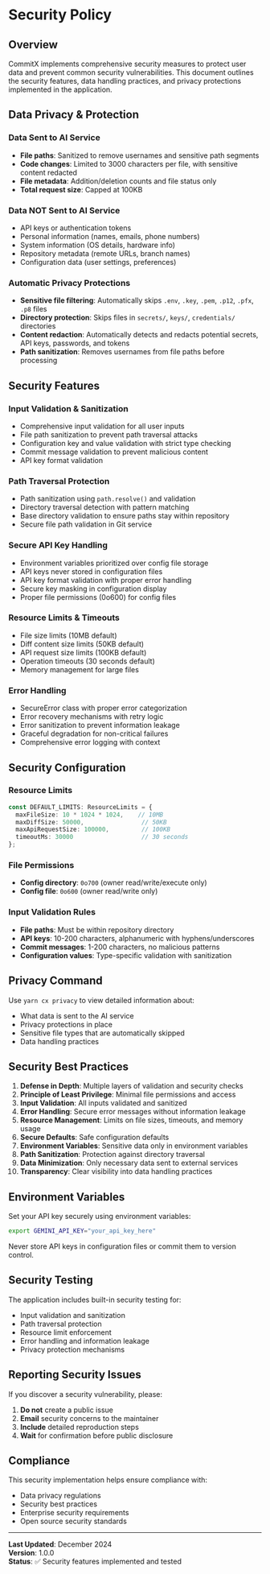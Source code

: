 # Security Policy

## Overview

CommitX implements comprehensive security measures to protect user data and prevent common security vulnerabilities. This document outlines the security features, data handling practices, and privacy protections implemented in the application.

## Data Privacy & Protection

### Data Sent to AI Service
- **File paths**: Sanitized to remove usernames and sensitive path segments
- **Code changes**: Limited to 3000 characters per file, with sensitive content redacted
- **File metadata**: Addition/deletion counts and file status only
- **Total request size**: Capped at 100KB

### Data NOT Sent to AI Service
- API keys or authentication tokens
- Personal information (names, emails, phone numbers)
- System information (OS details, hardware info)
- Repository metadata (remote URLs, branch names)
- Configuration data (user settings, preferences)

### Automatic Privacy Protections
- **Sensitive file filtering**: Automatically skips `.env`, `.key`, `.pem`, `.p12`, `.pfx`, `.p8` files
- **Directory protection**: Skips files in `secrets/`, `keys/`, `credentials/` directories
- **Content redaction**: Automatically detects and redacts potential secrets, API keys, passwords, and tokens
- **Path sanitization**: Removes usernames from file paths before processing

## Security Features

### Input Validation & Sanitization
- Comprehensive input validation for all user inputs
- File path sanitization to prevent path traversal attacks
- Configuration key and value validation with strict type checking
- Commit message validation to prevent malicious content
- API key format validation

### Path Traversal Protection
- Path sanitization using `path.resolve()` and validation
- Directory traversal detection with pattern matching
- Base directory validation to ensure paths stay within repository
- Secure file path validation in Git service

### Secure API Key Handling
- Environment variables prioritized over config file storage
- API keys never stored in configuration files
- API key format validation with proper error handling
- Secure key masking in configuration display
- Proper file permissions (0o600) for config files

### Resource Limits & Timeouts
- File size limits (10MB default)
- Diff content size limits (50KB default)
- API request size limits (100KB default)
- Operation timeouts (30 seconds default)
- Memory management for large files

### Error Handling
- SecureError class with proper error categorization
- Error recovery mechanisms with retry logic
- Error sanitization to prevent information leakage
- Graceful degradation for non-critical failures
- Comprehensive error logging with context

## Security Configuration

### Resource Limits
```typescript
const DEFAULT_LIMITS: ResourceLimits = {
  maxFileSize: 10 * 1024 * 1024,    // 10MB
  maxDiffSize: 50000,                // 50KB
  maxApiRequestSize: 100000,         // 100KB
  timeoutMs: 30000                   // 30 seconds
};
```

### File Permissions
- **Config directory**: `0o700` (owner read/write/execute only)
- **Config file**: `0o600` (owner read/write only)

### Input Validation Rules
- **File paths**: Must be within repository directory
- **API keys**: 10-200 characters, alphanumeric with hyphens/underscores
- **Commit messages**: 1-200 characters, no malicious patterns
- **Configuration values**: Type-specific validation with sanitization

## Privacy Command

Use `yarn cx privacy` to view detailed information about:
- What data is sent to the AI service
- Privacy protections in place
- Sensitive file types that are automatically skipped
- Data handling practices

## Security Best Practices

1. **Defense in Depth**: Multiple layers of validation and security checks
2. **Principle of Least Privilege**: Minimal file permissions and access
3. **Input Validation**: All inputs validated and sanitized
4. **Error Handling**: Secure error messages without information leakage
5. **Resource Management**: Limits on file sizes, timeouts, and memory usage
6. **Secure Defaults**: Safe configuration defaults
7. **Environment Variables**: Sensitive data only in environment variables
8. **Path Sanitization**: Protection against directory traversal
9. **Data Minimization**: Only necessary data sent to external services
10. **Transparency**: Clear visibility into data handling practices

## Environment Variables

Set your API key securely using environment variables:

```bash
export GEMINI_API_KEY="your_api_key_here"
```

Never store API keys in configuration files or commit them to version control.

## Security Testing

The application includes built-in security testing for:
- Input validation and sanitization
- Path traversal protection
- Resource limit enforcement
- Error handling and information leakage
- Privacy protection mechanisms

## Reporting Security Issues

If you discover a security vulnerability, please:

1. **Do not** create a public issue
2. **Email** security concerns to the maintainer
3. **Include** detailed reproduction steps
4. **Wait** for confirmation before public disclosure

## Compliance

This security implementation helps ensure compliance with:
- Data privacy regulations
- Security best practices
- Enterprise security requirements
- Open source security standards

---

**Last Updated**: December 2024  
**Version**: 1.0.0  
**Status**: ✅ Security features implemented and tested